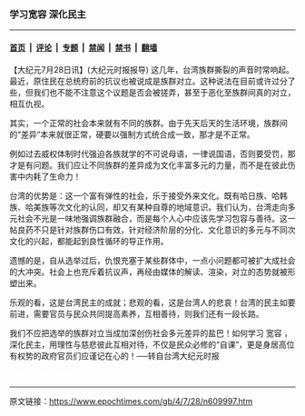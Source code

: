 ### 学习宽容 深化民主

---

#### [首页](../../../..?n609997) &nbsp;|&nbsp; [评论](../../../../../epoch-comment?n609997) &nbsp;|&nbsp; [专题](../../../../../epoch-special?n609997) &nbsp;|&nbsp; [禁闻](../../../../../epoch-news?n609997) &nbsp;|&nbsp; [禁书](../../../../../books?n609997) &nbsp;|&nbsp; [翻墙](https://github.com/gfw-breaker/nogfw/blob/master/README.md?n609997)


<div class="post_content" id="artbody" itemprop="articleBody">
 <!-- article content begin -->
 <p>
  【大纪元7月28日讯】(大纪元时报报导) 这几年，台湾族群撕裂的声音时常响起。最近，原住民在总统府前的抗议也被说成是族群对立。这种说法在目前或许过分了些，但我们也不能不注意这个议题是否会被搓弄，甚至于恶化至族群间真的对立，相互仇视。
 </p>
 <p>
  其实，一个正常的社会本来就有不同的族群。由于先天后天的生活环境，族群间的“差异”本来就很正常，硬要以强制方式统合成一致，那才是不正常。
 </p>
 <p>
  例如过去威权体制时代强迫各族就学的不可说母语，一律说国语，否则要受罚，那才是有问题。我们应让不同族群的差异成为文化丰富多元的力量，而不是在彼此伤害中内耗了生命力！
 </p>
 <p>
  台湾的优势是：这一个富有弹性的社会，乐于接受外来文化。既有哈日族、哈韩族、哈美族等次文化的认同，却又有某种自尊的地域意识。我们认为，台湾走向多元社会不光是一味地强调族群融合，而是每个人心中应该先学习包容与善待。这一帖良药不只是针对族群伤口有效，针对经济阶层的分化、文化意识的多元与不同次文化的兴起，都能起到良性循环的导正作用。
 </p>
 <p>
  遗憾的是，自从选举过后，仇恨充塞于某些群体中，一点小问题都可被扩大成社会的大冲突。社会上也充斥着抗议声，再经由媒体的解读、渲染，对立的态势就被形塑出来。
 </p>
 <p>
  乐观的看，这是台湾民主的成就；悲观的看，这是台湾人的悲哀！台湾的民主如要前进，需要官员与民众共同提高素养，互相善待，则我们还有一段长路。
 </p>
 <p>
  我们不应把选举的族群对立当成加深创伤社会多元差异的盐巴！如何学习
  <ok href="https://www.epochtimes.com/gb/tag/%E5%AE%BD%E5%AE%B9.html">
   宽容
  </ok>
  ，深化民主，用理性与慈悲彼此互相对待，不仅是民众必修的“自课”，更是身居高位有权势的政府官员们应谨记在心的！──转自台湾大纪元时报
 </p>
 <p>
  <font color="#ffffff">
   (http://www.dajiyuan.com)
  </font>
 </p>
 <!-- article content end -->
 <div id="below_article_ad">
 </div>
</div>


---

原文链接：https://www.epochtimes.com/gb/4/7/28/n609997.htm